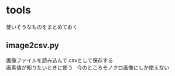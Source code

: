 # tools
使いそうなものをまとめておく

## image2csv.py  
画像ファイルを読み込んで.csvとして保存する  
画素値が知りたいときに使う  
今のところモノクロ画像にしか使えない
